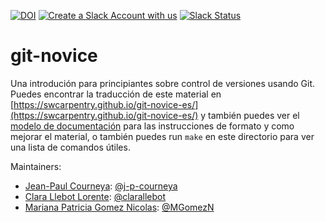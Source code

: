 [![DOI](https://zenodo.org/badge/122202135.svg)](https://zenodo.org/badge/latestdoi/122202135)
[![Create a Slack Account with us](https://img.shields.io/badge/Create_Slack_Account-The_Carpentries-071159.svg)](https://slack-invite.carpentries.org/)
[![Slack Status](https://img.shields.io/badge/Slack_Channel-swc--git--es-E01563.svg)](https://carpentries.slack.com/messages/C9X42NTQC)

# git-novice

Una introdución para principiantes sobre control de versiones usando Git.
Puedes encontrar la traducción de este material en [https://swcarpentry.github.io/git-novice-es/](https://swcarpentry.github.io/git-novice-es/)
y también puedes ver el [modelo de documentación][lesson-example]
para las instrucciones de formato y como mejorar el material,
o también puedes run `make` en este directorio para ver una lista de comandos útiles.

Maintainers:

- [Jean-Paul Courneya][courneya_jeanpaul]: [@j-p-courneya](https://github.com/j-p-courneya)
- [Clara Llebot Lorente][llebot_clara]: [@clarallebot](https://github.com/clarallebot)
- [Mariana Patricia Gomez Nicolas][gomeznicolas_mariana]: [@MGomezN](https://github.com/MGomezN)

[lesson-example]: https://carpentries.github.io/lesson-example
[courneya_jeanpaul]: https://carpentries.org/maintainers/#j-p-courneya
[llebot_clara]: https://carpentries.org/maintainers/#clarallebot
[gomeznicolas_mariana]: https://carpentries.org/maintainers/#MGomezN


